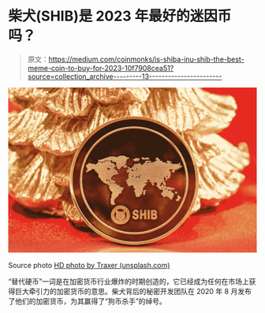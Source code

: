 # 柴犬(SHIB)是 2023 年最好的迷因币吗？

> 原文：<https://medium.com/coinmonks/is-shiba-inu-shib-the-best-meme-coin-to-buy-for-2023-10f7908cea51?source=collection_archive---------13----------------------->

![](img/3146abe6711f5bb1fa40d0a6fc91802a.png)

Source photo [HD photo by Traxer (unsplash.com)](https://unsplash.com/photos/YcN2FTnpEec)

“替代硬币”一词是在加密货币行业爆炸的时期创造的，它已经成为任何在市场上获得巨大牵引力的加密货币的意思。柴犬背后的秘密开发团队在 2020 年 8 月发布了他们的加密货币，为其赢得了“狗币杀手”的绰号。